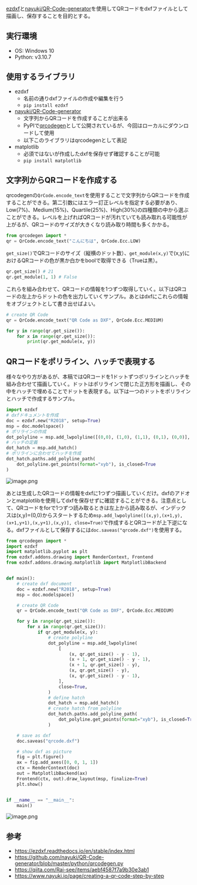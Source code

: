 [ezdxf](https://github.com/mozman/ezdxf/tree/stable)と[nayuki/QR-Code-generator](https://github.com/nayuki/QR-Code-generator/tree/master/python)を使用してQRコードをdxfファイルとして描画し、保存することを目的とする。

## 実行環境
- OS: Windows 10
- Python: v3.10.7

## 使用するライブラリ
- ezdxf
    - 名前の通りdxfファイルの作成や編集を行う
    - `pip install ezdxf`
- [nayuki/QR-Code-generator](https://github.com/nayuki/QR-Code-generator/tree/master/python)
    - 文字列からQRコードを作成することが出来る
    - PyPIで[qrcodegen](https://pypi.org/project/qrcodegen/)として公開されているが、今回はローカルにダウンロードして使用
    - 以下このライブラリはqrcodegenとして表記
- matplotlib
    - 必須ではないが作成したdxfを保存せず確認することが可能
    - `pip install matplotlib`

## 文字列からQRコードを作成する
qrcodegenの`QrCode.encode_text`を使用することで文字列からQRコードを作成することができる。第二引数にはエラー訂正レベルを指定する必要があり、Low(7%)、Medium(15%)、Quartile(25%)、High(30%)の四種類の中から選ぶことができる。レベルを上げればQRコードが汚れていても読み取れる可能性が上がるが、QRコードのサイズが大きくなり読み取り時間も多くかかる。

```python
from qrcodegen import *
qr = QrCode.encode_text("こんにちは", QrCode.Ecc.LOW)
```
`get_size()`でQRコードのサイズ（縦横のドット数）、`get_module(x,y)`で(x,y)におけるQRコードの色が黒か白かをboolで取得できる（Trueは黒）。
```python
qr.get_size() # 21
qr.get_module(1, 1) # False
```
これらを組み合わせて、QRコードの情報を1つずつ取得していく。以下はQRコードの左上からドットの色を出力していくサンプル。あとはdxfにこれらの情報をオブジェクトとして書き出せばよい。
```python
# create QR Code
qr = QrCode.encode_text("QR Code as DXF", QrCode.Ecc.MEDIUM)

for y in range(qr.get_size()):
    for x in range(qr.get_size()):
        print(qr.get_module(x, y))
```

## QRコードをポリライン、ハッチで表現する
様々なやり方があるが、本稿ではQRコードを1ドットずつポリラインとハッチを組み合わせて描画していく。ドットはポリラインで閉じた正方形を描画し、その中をハッチで埋めることでドットを表現する。以下は一つのドットをポリラインとハッチで作成するサンプル。
```python
import ezdxf
# dxfドキュメントを作成
doc = ezdxf.new("R2018", setup=True)
msp = doc.modelspace()
# ポリラインの作成
dot_polyline = msp.add_lwpolyline([(0,0), (1,0), (1,1), (0,1), (0,0)], close=True)
# ハッチの定義
dot_hatch = msp.add_hatch()
# ポリラインに合わせてハッチを作成
dot_hatch.paths.add_polyline_path(
    dot_polyline.get_points(format="xyb"), is_closed=True
)
```
![image.png](https://qiita-image-store.s3.ap-northeast-1.amazonaws.com/0/526555/0c18727b-d83d-7fb6-aba7-c33a44006272.png)

あとは生成したQRコードの情報をdxfに1つずつ描画していくだけ。dxfのアドオンとmatplotlibを使用してdxfを保存せずに確認することができる。注意点として、QRコードをforで1つずつ読み取るときは左上から読み取るが、インデックスは(x,y)=(0,0)からスタートするため`msp.add_lwpolyline([(x,y),(x+1,y),(x+1,y+1),(x,y+1),(x,y)], close=True)`で作成するとQRコードが上下逆になる。dxfファイルとして保存するには`doc.saveas("qrcode.dxf")`を使用する。

```python
from qrcodegen import *
import ezdxf
import matplotlib.pyplot as plt
from ezdxf.addons.drawing import RenderContext, Frontend
from ezdxf.addons.drawing.matplotlib import MatplotlibBackend


def main():
    # create dxf document
    doc = ezdxf.new("R2018", setup=True)
    msp = doc.modelspace()

    # create QR Code
    qr = QrCode.encode_text("QR Code as DXF", QrCode.Ecc.MEDIUM)

    for y in range(qr.get_size()):
        for x in range(qr.get_size()):
            if qr.get_module(x, y):
                # create polyline
                dot_polyline = msp.add_lwpolyline(
                    [
                        (x, qr.get_size() - y - 1),
                        (x + 1, qr.get_size() - y - 1),
                        (x + 1, qr.get_size() - y),
                        (x, qr.get_size() - y),
                        (x, qr.get_size() - y - 1),
                    ],
                    close=True,
                )
                # define hatch
                dot_hatch = msp.add_hatch()
                # create hatch from polyline
                dot_hatch.paths.add_polyline_path(
                    dot_polyline.get_points(format="xyb"), is_closed=True
                )

    # save as dxf
    doc.saveas("qrcode.dxf")

    # show dxf as picture
    fig = plt.figure()
    ax = fig.add_axes([0, 0, 1, 1])
    ctx = RenderContext(doc)
    out = MatplotlibBackend(ax)
    Frontend(ctx, out).draw_layout(msp, finalize=True)
    plt.show()


if __name__ == "__main__":
    main()
```
![image.png](https://qiita-image-store.s3.ap-northeast-1.amazonaws.com/0/526555/a5c83962-629a-0d1b-d803-789e820e6c65.png)

## 参考
- https://ezdxf.readthedocs.io/en/stable/index.html
- https://github.com/nayuki/QR-Code-generator/blob/master/python/qrcodegen.py
- https://qiita.com/Rai-see/items/aebf4587f7a9b30e3ab1
- https://www.nayuki.io/page/creating-a-qr-code-step-by-step
